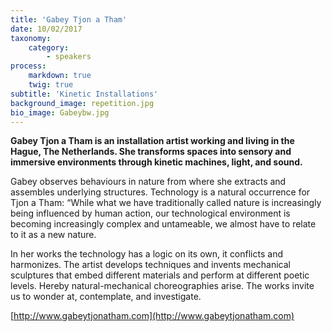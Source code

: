 ```yaml
---
title: 'Gabey Tjon a Tham'
date: 10/02/2017
taxonomy:
    category:
        - speakers
process:
    markdown: true
    twig: true
subtitle: 'Kinetic Installations'
background_image: repetition.jpg
bio_image: Gabeybw.jpg
---
```


**Gabey Tjon a Tham is an installation artist working and living in the Hague, The Netherlands. She transforms spaces into sensory and immersive environments through kinetic machines, light, and sound.**

Gabey observes behaviours in nature from where she extracts and assembles underlying structures. Technology is a natural occurrence for Tjon a Tham: “While what we have traditionally called nature is increasingly being influenced by human action, our technological environment is becoming increasingly complex and untameable, we almost have to relate to it as a new nature.

In her works the technology has a logic on its own, it conflicts and harmonizes. The artist develops techniques and invents mechanical sculptures that embed different materials and perform at different poetic levels. Hereby natural-mechanical choreographies arise. The works invite us to wonder at, contemplate, and investigate.

[http://www.gabeytjonatham.com](http://www.gabeytjonatham.com)
